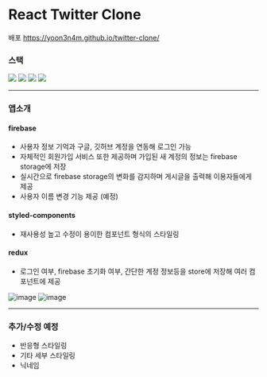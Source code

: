 

# React Twitter Clone

배포 https://yoon3n4m.github.io/twitter-clone/

### 스택
<img src="https://img.shields.io/badge/React-61DAFB?style=for-the-badge&logo=React&logoColor=white"> <img src="https://img.shields.io/badge/Redux-764ABC?style=for-the-badge&logo=Redux&logoColor=white"> <img src="https://img.shields.io/badge/typescript-3178C6?style=for-the-badge&logo=typescript&logoColor=white"> <img src="https://img.shields.io/badge/firebase-FFCA28?style=for-the-badge&logo=firebase&logoColor=white">
<hr>

### 앱소개

#### firebase
* 사용자 정보 기억과 구글, 깃허브 계정을 연동해 로그인 가능
* 자체적인 회원가입 서비스 또한 제공하며 가입된 새 계정의 정보는 firebase storage에 저장
* 실시간으로 firebase storage의 변화를 감지하며 게시글을 출력해 이용자들에게 제공
* 사용자 이름 변경 기능 제공 (예정)

#### styled-components
* 재사용성 높고 수정이 용이한 컴포넌트 형식의 스타일링

#### redux
* 로그인 여부, firebase 초기화 여부, 간단한 계정 정보등을 store에 저장해 여러 컴포넌트에 제공

![image](https://user-images.githubusercontent.com/115640584/227752317-5a7cfbcb-527a-4ebc-915b-67ddcc4f0727.png)
![image](https://user-images.githubusercontent.com/115640584/227752327-10f09b93-01c1-4589-832f-1f19098392c3.png)

<hr>

### 추가/수정 예정
* 반응형 스타일링
* 기타 세부 스타일링
* 닉네임 
